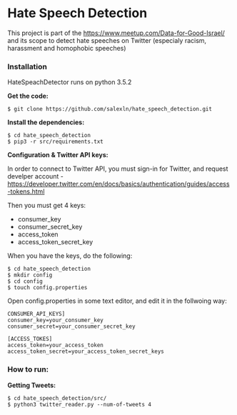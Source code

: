 # Hate Speech Detection

This project is part of the https://www.meetup.com/Data-for-Good-Israel/ and its scope to detect hate speeches on Twitter (especialy racism, harassment and homophobic speeches)

### Installation
HateSpeachDetector runs on python 3.5.2

**Get the code:**
```
$ git clone https://github.com/salexln/hate_speech_detection.git
```
**Install the dependencies:**
```
$ cd hate_speech_detection
$ pip3 -r src/requirements.txt  
```

**Configuration & Twitter API keys:**

In order to connect to Twitter API, you must sign-in for Twitter, and request develper account - https://developer.twitter.com/en/docs/basics/authentication/guides/access-tokens.html

Then you must get 4 keys:
* consumer_key
* consumer_secret_key
* access_token
* access_token_secret_key

When you have the keys, do the following:
```
$ cd hate_speech_detection
$ mkdir config
$ cd config
$ touch config.properties
```
Open config.properties in some text editor, and edit it in the follwoing way:
```
CONSUMER_API_KEYS]
consumer_key=your_consumer_key
consumer_secret=your_consumer_secret_key

[ACCESS_TOKES]
access_token=your_access_token
access_token_secret=your_access_token_secret_keys
```

### How to run:
**Getting Tweets:**
```
$ cd hate_speech_detection/src/
$ python3 twitter_reader.py --num-of-tweets 4
```
